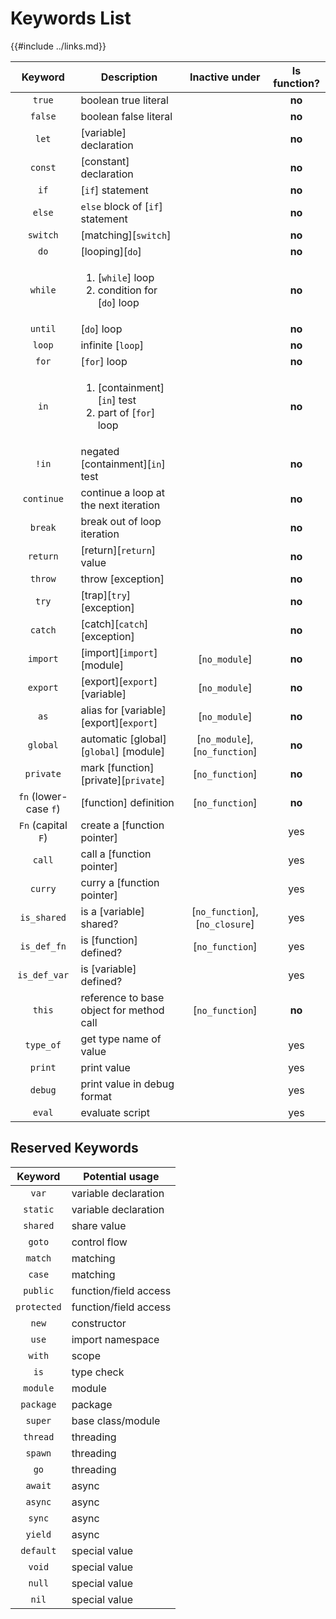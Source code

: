 Keywords List
=============

{{#include ../links.md}}

|        Keyword        | Description                                                             |         Inactive under          | Is function? |
| :-------------------: | ----------------------------------------------------------------------- | :-----------------------------: | :----------: |
|        `true`         | boolean true literal                                                    |                                 |    **no**    |
|        `false`        | boolean false literal                                                   |                                 |    **no**    |
|         `let`         | [variable] declaration                                                  |                                 |    **no**    |
|        `const`        | [constant] declaration                                                  |                                 |    **no**    |
|         `if`          | [`if`] statement                                                        |                                 |    **no**    |
|        `else`         | `else` block of [`if`] statement                                        |                                 |    **no**    |
|       `switch`        | [matching][`switch`]                                                    |                                 |    **no**    |
|         `do`          | [looping][`do`]                                                         |                                 |    **no**    |
|        `while`        | <ol><li>[`while`] loop</li><li>condition for [`do`] loop</li></ol>      |                                 |    **no**    |
|        `until`        | [`do`] loop                                                             |                                 |    **no**    |
|        `loop`         | infinite [`loop`]                                                       |                                 |    **no**    |
|         `for`         | [`for`] loop                                                            |                                 |    **no**    |
|         `in`          | <ol><li>[containment][`in`] test</li><li>part of [`for`] loop</li></ol> |                                 |    **no**    |
|         `!in`         | negated [containment][`in`] test                                        |                                 |    **no**    |
|      `continue`       | continue a loop at the next iteration                                   |                                 |    **no**    |
|        `break`        | break out of loop iteration                                             |                                 |    **no**    |
|       `return`        | [return][`return`] value                                                |                                 |    **no**    |
|        `throw`        | throw [exception]                                                       |                                 |    **no**    |
|         `try`         | [trap][`try`] [exception]                                               |                                 |    **no**    |
|        `catch`        | [catch][`catch`] [exception]                                            |                                 |    **no**    |
|       `import`        | [import][`import`] [module]                                             |          [`no_module`]          |    **no**    |
|       `export`        | [export][`export`] [variable]                                           |          [`no_module`]          |    **no**    |
|         `as`          | alias for [variable] [export][`export`]                                 |          [`no_module`]          |    **no**    |
|       `global`        | automatic [global][`global`] [module]                                   | [`no_module`], [`no_function`]  |    **no**    |
|       `private`       | mark [function] [private][`private`]                                    |         [`no_function`]         |    **no**    |
| `fn` (lower-case `f`) | [function] definition                                                   |         [`no_function`]         |    **no**    |
|  `Fn` (capital `F`)   | create a [function pointer]                                             |                                 |     yes      |
|        `call`         | call a [function pointer]                                               |                                 |     yes      |
|        `curry`        | curry a [function pointer]                                              |                                 |     yes      |
|      `is_shared`      | is a [variable] shared?                                                 | [`no_function`], [`no_closure`] |     yes      |
|      `is_def_fn`      | is [function] defined?                                                  |         [`no_function`]         |     yes      |
|     `is_def_var`      | is [variable] defined?                                                  |                                 |     yes      |
|        `this`         | reference to base object for method call                                |         [`no_function`]         |    **no**    |
|       `type_of`       | get type name of value                                                  |                                 |     yes      |
|        `print`        | print value                                                             |                                 |     yes      |
|        `debug`        | print value in debug format                                             |                                 |     yes      |
|        `eval`         | evaluate script                                                         |                                 |     yes      |


Reserved Keywords
-----------------

|   Keyword   | Potential usage       |
| :---------: | --------------------- |
|    `var`    | variable declaration  |
|  `static`   | variable declaration  |
|  `shared`   | share value           |
|   `goto`    | control flow          |
|   `match`   | matching              |
|   `case`    | matching              |
|  `public`   | function/field access |
| `protected` | function/field access |
|    `new`    | constructor           |
|    `use`    | import namespace      |
|   `with`    | scope                 |
|    `is`     | type check            |
|  `module`   | module                |
|  `package`  | package               |
|   `super`   | base class/module     |
|  `thread`   | threading             |
|   `spawn`   | threading             |
|    `go`     | threading             |
|   `await`   | async                 |
|   `async`   | async                 |
|   `sync`    | async                 |
|   `yield`   | async                 |
|  `default`  | special value         |
|   `void`    | special value         |
|   `null`    | special value         |
|    `nil`    | special value         |
